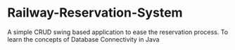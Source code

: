 # Railway-Reservation-System
A simple CRUD swing based application to ease the reservation process. To learn the concepts of Database Connectivity in Java 
